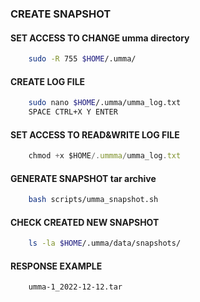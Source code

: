 ### CREATE SNAPSHOT

#### SET ACCESS TO CHANGE umma directory

```bash
    sudo -R 755 $HOME/.umma/
```
#### CREATE LOG FILE

```bash
    sudo nano $HOME/.umma/umma_log.txt
    SPACE CTRL+X Y ENTER
```
#### SET ACCESS TO READ&WRITE LOG FILE
```javascript
    chmod +x $HOME/.ummma/umma_log.txt
```
#### GENERATE SNAPSHOT tar archive
```bash
    bash scripts/umma_snapshot.sh
```
#### CHECK CREATED NEW SNAPSHOT

```bash
    ls -la $HOME/.umma/data/snapshots/
```

#### RESPONSE EXAMPLE
```bash
    umma-1_2022-12-12.tar
```